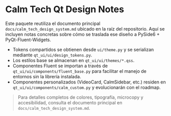 # Calm Tech Qt Design Notes

Este paquete reutiliza el documento principal `docs/calm_tech_design_system.md`
ubicado en la raíz del repositorio. Aquí se incluyen notas concretas sobre cómo
se traslada ese diseño a PySide6 + PyQt-Fluent-Widgets.

- Tokens compartidos se obtienen desde `ui/theme.py` y se serializan mediante
  `qt_ui/ui/design_tokens.py`.
- Los estilos base se almacenan en `qt_ui/ui/themes/*.qss`.
- Componentes Fluent se importan a través de `qt_ui/ui/components/fluent_base.py`
  para facilitar el manejo de entornos sin la librería instalada.
- Componentes personalizados (VideoCard, CalmSidebar, etc.) residen en
  `qt_ui/ui/components/calm_custom.py` y evolucionarán con el roadmap.

> Para detalles completos de colores, tipografía, microcopy y accesibilidad,
> consulta el documento principal en `docs/calm_tech_design_system.md`.

